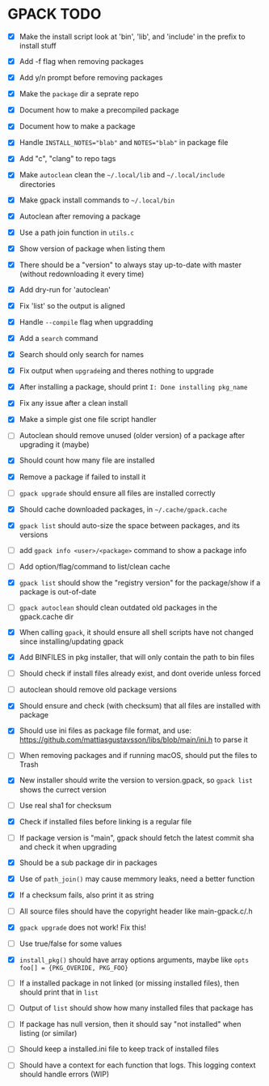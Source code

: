 # GPACK TODO

 - [x] Make the install script look at 'bin', 'lib', and 'include' in the prefix to install stuff
 - [x] Add -f flag when removing packages
 - [x] Add y/n prompt before removing packages
 - [x] Make the `package` dir a seprate repo
 - [x] Document how to make a precompiled package
 - [x] Document how to make a package
 - [x] Handle `INSTALL_NOTES="blab"` and `NOTES="blab"` in package file
 - [x] Add "c", "clang" to repo tags
 - [x] Make `autoclean` clean the `~/.local/lib` and `~/.local/include` directories
 - [x] Make gpack install commands to `~/.local/bin`
 - [x] Autoclean after removing a package
 - [x] Use a path join function in `utils.c`
 - [x] Show version of package when listing them
 - [x] There should be a "version" to always stay up-to-date with master (without redownloading it every time)
 - [x] Add dry-run for 'autoclean'
 - [x] Fix 'list' so the output is aligned
 - [x] Handle `--compile` flag when upgradding
 - [x] Add a `search` command
 - [x] Search should only search for names
 - [x] Fix output when `upgrade`ing and theres nothing to upgrade
 - [x] After installing a package, should print `I: Done installing pkg_name`
 - [x] Fix any issue after a clean install
 - [x] Make a simple gist one file script handler
 - [ ] Autoclean should remove unused (older version) of a package after upgrading it (maybe)
 - [x] Should count how many file are installed
 - [x] Remove a package if failed to install it
 - [ ] `gpack upgrade` should ensure all files are installed correctly
 - [x] Should cache downloaded packages, in `~/.cache/gpack.cache`
 - [x] `gpack list` should auto-size the space between packages, and its versions
 - [ ] add `gpack info <user>/<package>` command to show a package info
 - [ ] Add option/flag/command to list/clean cache
 - [x] `gpack list` should show the "registry version" for the package/show if a package is out-of-date
 - [ ] `gpack autoclean` should clean outdated old packages in the gpack.cache dir
 - [x] When calling `gpack`, it should ensure all shell scripts have not changed since installing/updating gpack
 - [x] Add BINFILES in pkg installer, that will only contain the path to bin files
 - [ ] Should check if install files already exist, and dont overide unless forced
 - [ ] autoclean should remove old package versions
 - [x] Should ensure and check (with checksum) that all files are installed with package
 - [x] Should use ini files as package file format, and use: https://github.com/mattiasgustavsson/libs/blob/main/ini.h to parse it
 - [ ] When removing packages and if running macOS, should put the files to Trash
 - [x] New installer should write the version to version.gpack, so `gpack list` shows the currect version
 - [ ] Use real sha1 for checksum
 - [x] Check if installed files before linking is a regular file
 - [ ] If package version is "main", gpack should fetch the latest commit sha and check it when upgrading
 - [x] Should be a sub package dir in packages
 - [x] Use of `path_join()` may cause memmory leaks, need a better function
 - [x] If a checksum fails, also print it as string
 - [ ] All source files should have the copyright header like main-gpack.c/.h
 - [x] `gpack upgrade` does not work! Fix this!
 - [ ] Use true/false for some values
 - [x] `install_pkg()` should have array options arguments, maybe like `opts foo[] = {PKG_OVERIDE, PKG_FOO}`
 - [ ] If a installed package in not linked (or missing installed files), then should print that in `list`
 - [ ] Output of `list` should show how many installed files that package has
 - [ ] If package has null version, then it should say "not installed" when listing (or similar)
 - [ ] Should keep a installed.ini file to keep track of installed files
 - [ ] Should have a context for each function that logs. This logging context should handle errors (WIP)

